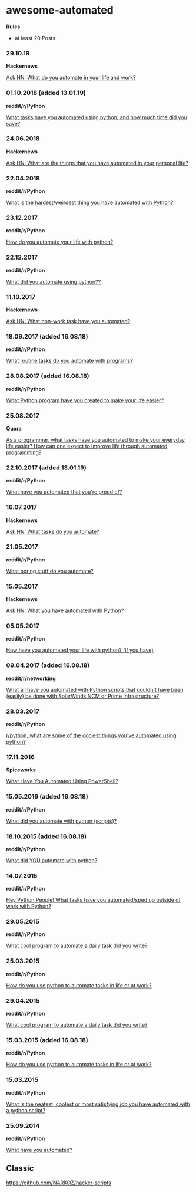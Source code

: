 # awesome-automated

**Rules**
- at least 20 Posts

### 29.10.19
**Hackernews**

[Ask HN: What do you automate in your life and work?](https://news.ycombinator.com/item?id=21373931)

### 01.10.2018 (added 13.01.19)
**reddit/r/Python**

[What tasks have you automated using python, and how much time did you save?](https://www.reddit.com/r/Python/comments/9kcpqd/what_tasks_have_you_automated_using_python_and/)

### 24.06.2018
**Hackernews**

[Ask HN: What are the things that you have automated in your personal life?](https://news.ycombinator.com/item?id=17385291&p=2)

### 22.04.2018
**reddit/r/Python**

[What is the hardest/weirdest thing you have automated with Python?](https://www.reddit.com/r/Python/comments/8e6czq/what_is_the_hardestweirdest_thing_you_have/)

### 23.12.2017
**reddit/r/Python**

[How do you automate your life with python?](https://www.reddit.com/r/Python/comments/5jv3db/how_do_you_automate_your_life_with_python/)

### 22.12.2017
**reddit/r/Python**

[What did you automate using python??](https://www.reddit.com/r/Python/comments/7lh7gy/what_did_you_automate_using_python/)

### 11.10.2017
**Hackernews**

[Ask HN: What non-work task have you automated?](https://news.ycombinator.com/item?id=15451442)

### 18.09.2017 (added 16.08.18)
**reddit/r/Python**

[What routine tasks do you automate with programs?](https://www.reddit.com/r/Python/comments/70udwq/what_routine_tasks_do_you_automate_with_programs/)

### 28.08.2017 (added 16.08.18)
**reddit/r/Python**

[What Python program have you created to make your life easier?](https://www.reddit.com/r/learnpython/comments/501inc/what_python_program_have_you_created_to_make_your/)

### 25.08.2017
**Quora**

[As a programmer, what tasks have you automated to make your everyday life easier? How can one expect to improve life through automated programming?](https://www.quora.com/As-a-programmer-what-tasks-have-you-automated-to-make-your-everyday-life-easier-How-can-one-expect-to-improve-life-through-automated-programming)

### 22.10.2017 (added 13.01.19)
**reddit/r/Python**

[What have you automated that you're proud of?](https://www.reddit.com/r/sysadmin/comments/6v6q4z/what_have_you_automated_that_youre_proud_of/)

### 16.07.2017
**Hackernews**

[Ask HN: What tasks do you automate?](https://news.ycombinator.com/item?id=14782332)

### 21.05.2017
**reddit/r/Python**

[What boring stuff do you automate?](https://www.reddit.com/r/Python/comments/6ci6cq/what_boring_stuff_do_you_automate/)

### 15.05.2017
**Hackernews**

[Ask HN: What you have automated with Python?](https://news.ycombinator.com/item?id=14339959)

### 05.05.2017
**reddit/r/Python**

[How have you automated your life with python? (if you have)](https://www.reddit.com/r/Python/comments/69ba93/how_have_you_automated_your_life_with_python_if/)

### 09.04.2017 (added 16.08.18)
**reddit/r/networking**

[What all have you automated with Python scripts that couldn't have been (easily) be done with SolarWinds NCM or Prime Infrastructure?](https://www.reddit.com/r/networking/comments/64aaxh/what_all_have_you_automated_with_python_scripts/)

### 28.03.2017
**reddit/r/Python**

[r/python, what are some of the coolest things you've automated using python?](https://www.reddit.com/r/Python/comments/61vbni/rpython_what_are_some_of_the_coolest_things_youve/)

### 17.11.2016
**Spiceworks**

[What Have You Automated Using PowerShell?](https://community.spiceworks.com/topic/1926925-what-have-you-automated-using-powershell)

### 15.05.2016 (added 16.08.18)
**reddit/r/Python**

[What did you automate with python (scripts)?](https://www.reddit.com/r/Python/comments/4jhma7/what_did_you_automate_with_python_scripts/)

### 18.10.2015 (added 16.08.18)
**reddit/r/Python**

[What did YOU automate with python?](https://www.reddit.com/r/Python/comments/3p8m2s/what_did_you_automate_with_python/)

### 14.07.2015
**reddit/r/Python**

[Hey Python People! What tasks have you automated/sped up outside of work with Python?](https://www.reddit.com/r/Python/comments/3d7nrh/hey_python_people_what_tasks_have_you/)

### 29.05.2015
**reddit/r/Python**

[What cool program to automate a daily task did you write?](https://www.reddit.com/r/Python/comments/34982z/what_cool_program_to_automate_a_daily_task_did/)

### 25.03.2015
**reddit/r/Python**

[How do you use python to automate tasks in life or at work?](https://www.reddit.com/r/Python/comments/308ucq/how_do_you_use_python_to_automate_tasks_in_life/)

### 29.04.2015
**reddit/r/Python**

[What cool program to automate a daily task did you write?](https://www.reddit.com/r/Python/comments/34982z/what_cool_program_to_automate_a_daily_task_did/)

### 15.03.2015 (added 16.08.18)
**reddit/r/Python**

[How do you use python to automate tasks in life or at work?](https://www.reddit.com/r/Python/comments/308ucq/how_do_you_use_python_to_automate_tasks_in_life/)

### 15.03.2015
**reddit/r/Python**

[What is the neatest, coolest or most satisfying job you have automated with a python script?](https://www.reddit.com/r/Python/comments/4aho3c/what_is_the_neatest_coolest_or_most_satisfying/)

### 25.09.2014
**reddit/r/Python**

[What have you automated?](https://www.reddit.com/r/Python/comments/2hgqss/what_have_you_automated/)

## Classic
https://github.com/NARKOZ/hacker-scripts
